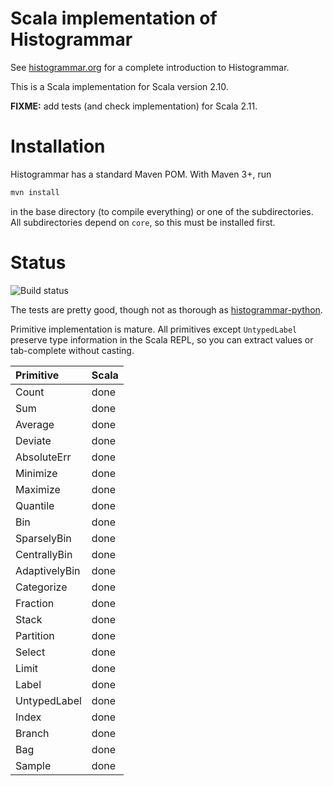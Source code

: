 Scala implementation of Histogrammar
====================================

See [histogrammar.org](http://histogrammar.org) for a complete introduction to Histogrammar.

This is a Scala implementation for Scala version 2.10.

**FIXME:** add tests (and check implementation) for Scala 2.11.

Installation
============

Histogrammar has a standard Maven POM. With Maven 3+, run

```bash
mvn install
```

in the base directory (to compile everything) or one of the subdirectories. All subdirectories depend on `core`, so this must be installed first.

Status
======

![Build status](https://travis-ci.org/histogrammar/histogrammar-scala.svg)

The tests are pretty good, though not as thorough as [histogrammar-python](https://github.com/histogrammar/histogrammar-python).

Primitive implementation is mature. All primitives except `UntypedLabel` preserve type information in the Scala REPL, so you can extract values or tab-complete without casting.

| Primitive         | Scala |
|:------------------|:------|
| Count             | done  |
| Sum               | done  |
| Average           | done  |
| Deviate           | done  |
| AbsoluteErr       | done  |
| Minimize          | done  |
| Maximize          | done  |
| Quantile          | done  |
| Bin               | done  |
| SparselyBin       | done  |
| CentrallyBin      | done  |
| AdaptivelyBin     | done  |
| Categorize        | done  |
| Fraction          | done  |
| Stack             | done  |
| Partition         | done  |
| Select            | done  |
| Limit             | done  |
| Label             | done  |
| UntypedLabel      | done  |
| Index             | done  |
| Branch            | done  |
| Bag               | done  |
| Sample            | done  |
